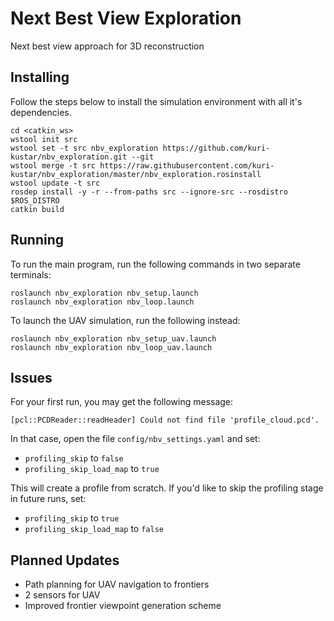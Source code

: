# Next Best View Exploration
Next best view approach for 3D reconstruction


## Installing

Follow the steps below to install the simulation environment with all it's dependencies.

```
cd <catkin_ws>
wstool init src
wstool set -t src nbv_exploration https://github.com/kuri-kustar/nbv_exploration.git --git
wstool merge -t src https://raw.githubusercontent.com/kuri-kustar/nbv_exploration/master/nbv_exploration.rosinstall
wstool update -t src
rosdep install -y -r --from-paths src --ignore-src --rosdistro $ROS_DISTRO
catkin build
```


## Running
To run the main program, run the following commands in two separate terminals:

```
roslaunch nbv_exploration nbv_setup.launch
roslaunch nbv_exploration nbv_loop.launch
```

To launch the UAV simulation, run the following instead:

```
roslaunch nbv_exploration nbv_setup_uav.launch
roslaunch nbv_exploration nbv_loop_uav.launch
```

## Issues
For your first run, you may get the following message:
```
[pcl::PCDReader::readHeader] Could not find file 'profile_cloud.pcd'.
```

In that case, open the file `config/nbv_settings.yaml` and set:
  - `profiling_skip` to `false`
  - `profiling_skip_load_map` to `true`

This will create a profile from scratch. If you'd like to skip the profiling stage in future runs, set:
  - `profiling_skip` to `true`
  - `profiling_skip_load_map` to `false`


## Planned Updates
  - Path planning for UAV navigation to frontiers
  - 2 sensors for UAV
  - Improved frontier viewpoint generation scheme
